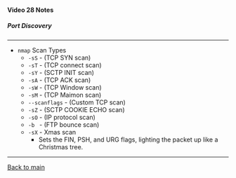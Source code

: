 #### Video 28 Notes

##### Port Discovery

---

- `nmap` Scan Types
  - `-sS` -  (TCP SYN scan)
  - `-sT` -  (TCP connect scan)
  - `-sY` -  (SCTP INIT scan)
  - `-sA` -  (TCP ACK scan)
  - `-sW` -  (TCP Window scan)
  - `-sM` -  (TCP Maimon scan)
  - `--scanflags` - (Custom TCP scan)
  - `-sZ` -  (SCTP COOKIE ECHO scan)
  - `-sO` -  (IP protocol scan)
  - `-b ` - <FTP relay host> (FTP bounce scan)
  - `-sX` -  Xmas scan
    - Sets the FIN, PSH, and URG flags, lighting the packet up like a Christmas tree. 

---

[Back to main](https://github.com/rot0xd/CBTNuggets/blob/master/CEHv9/README.md)


